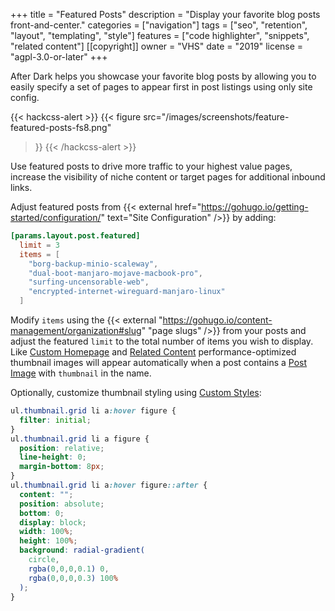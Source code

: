 +++
title = "Featured Posts"
description = "Display your favorite blog posts front-and-center."
categories = ["navigation"]
tags = ["seo", "retention", "layout", "templating", "style"]
features = ["code highlighter", "snippets", "related content"]
[[copyright]]
  owner = "VHS"
  date = "2019"
  license = "agpl-3.0-or-later"
+++

After Dark helps you showcase your favorite blog posts by allowing you to easily specify a set of pages to appear first in post listings using only site config.

{{< hackcss-alert >}}
{{< figure
  src="/images/screenshots/feature-featured-posts-fs8.png"
>}}
{{< /hackcss-alert >}}

Use featured posts to drive more traffic to your highest value pages, increase the visibility of niche content or target pages for additional inbound links.

Adjust featured posts from {{< external href="https://gohugo.io/getting-started/configuration/" text="Site Configuration" />}} by adding:

```toml
[params.layout.post.featured]
  limit = 3
  items = [
    "borg-backup-minio-scaleway",
    "dual-boot-manjaro-mojave-macbook-pro",
    "surfing-uncensorable-web",
    "encrypted-internet-wireguard-manjaro-linux"
  ]
```

Modify `items` using the {{< external "https://gohugo.io/content-management/organization#slug" "page slugs" />}} from your posts and adjust the featured `limit` to the total number of items you wish to display. Like [Custom Homepage](../custom-homepage/) and [Related Content](../related-content/) performance-optimized thumbnail images will appear automatically when a post contains a [Post Image](../post-images/) with `thumbnail` in the name.

Optionally, customize thumbnail styling using [Custom Styles](../custom-styles/):

```css
ul.thumbnail.grid li a:hover figure {
  filter: initial;
}
ul.thumbnail.grid li a figure {
  position: relative;
  line-height: 0;
  margin-bottom: 8px;
}
ul.thumbnail.grid li a:hover figure::after {
  content: "";
  position: absolute;
  bottom: 0;
  display: block;
  width: 100%;
  height: 100%;
  background: radial-gradient(
    circle,
    rgba(0,0,0,0.1) 0,
    rgba(0,0,0,0.3) 100%
  );
}
```
